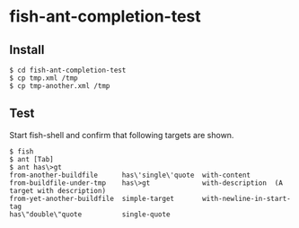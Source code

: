 # fish-ant-completion-test
## Install
```
$ cd fish-ant-completion-test
$ cp tmp.xml /tmp
$ cp tmp-another.xml /tmp
```
## Test
Start fish-shell and confirm that following targets are shown.
```
$ fish
$ ant [Tab]
$ ant has\>gt
from-another-buildfile      has\'single\'quote  with-content
from-buildfile-under-tmp    has\>gt             with-description  (A target with description)
from-yet-another-buildfile  simple-target       with-newline-in-start-tag
has\"double\"quote          single-quote
```
